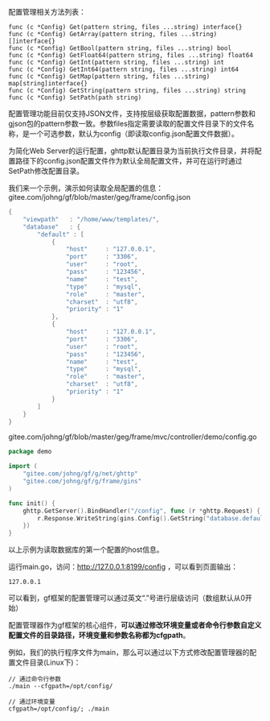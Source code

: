 配置管理相关方法列表：

    func (c *Config) Get(pattern string, files ...string) interface{}
    func (c *Config) GetArray(pattern string, files ...string) []interface{}
    func (c *Config) GetBool(pattern string, files ...string) bool
    func (c *Config) GetFloat64(pattern string, files ...string) float64
    func (c *Config) GetInt(pattern string, files ...string) int
    func (c *Config) GetInt64(pattern string, files ...string) int64
    func (c *Config) GetMap(pattern string, files ...string) map[string]interface{}
    func (c *Config) GetString(pattern string, files ...string) string
    func (c *Config) SetPath(path string)

配置管理功能目前仅支持JSON文件，支持按层级获取配置数据，pattern参数和gjson包的pattern参数一致。参数files指定需要读取的配置文件目录下的文件名称，是一个可选参数，默认为config（即读取config.json配置文件数据）。

为简化Web Server的运行配置，ghttp默认配置目录为当前执行文件目录，并将配置路径下的config.json配置文件作为默认全局配置文件，并可在运行时通过SetPath修改配置目录。

我们来一个示例，演示如何读取全局配置的信息：
gitee.com/johng/gf/blob/master/geg/frame/config.json
```go
{
    "viewpath"   : "/home/www/templates/",
    "database"   : {
        "default" : [
            {
                "host"     : "127.0.0.1",
                "port"     : "3306",
                "user"     : "root",
                "pass"     : "123456",
                "name"     : "test",
                "type"     : "mysql",
                "role"     : "master",
                "charset"  : "utf8",
                "priority" : "1"
            },
            {
                "host"     : "127.0.0.1",
                "port"     : "3306",
                "user"     : "root",
                "pass"     : "123456",
                "name"     : "test",
                "type"     : "mysql",
                "role"     : "master",
                "charset"  : "utf8",
                "priority" : "1"
            }
        ]
    }
}
```
gitee.com/johng/gf/blob/master/geg/frame/mvc/controller/demo/config.go
```go
package demo

import (
    "gitee.com/johng/gf/g/net/ghttp"
    "gitee.com/johng/gf/g/frame/gins"
)

func init() {
    ghttp.GetServer().BindHandler("/config", func (r *ghttp.Request) {
        r.Response.WriteString(gins.Config().GetString("database.default.0.host"))
    })
}
```
以上示例为读取数据库的第一个配置的host信息。

运行main.go，访问：http://127.0.0.1:8199/config ，可以看到页面输出：
	
	127.0.0.1

可以看到，gf框架的配置管理可以通过英文“.”号进行层级访问（数组默认从0开始）

配置管理器作为gf框架的核心组件，**可以通过修改环境变量或者命令行参数自定义配置文件的目录路径，环境变量和参数名称都为cfgpath**。

例如，我们的执行程序文件为main，那么可以通过以下方式修改配置管理器的配置文件目录(Linux下)：
```shell
// 通过命令行参数
./main --cfgpath=/opt/config/

// 通过环境变量
cfgpath=/opt/config/; ./main
```


